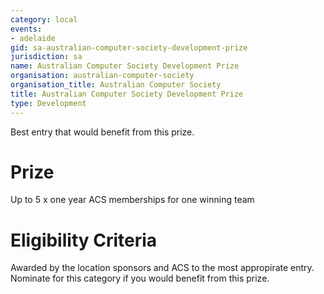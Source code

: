 ```yaml
---
category: local
events:
- adelaide
gid: sa-australian-computer-society-development-prize
jurisdiction: sa
name: Australian Computer Society Development Prize
organisation: australian-computer-society
organisation_title: Australian Computer Society
title: Australian Computer Society Development Prize
type: Development
---
```


Best entry that would benefit from this prize.

# Prize
Up to 5 x one year ACS memberships for one winning team

# Eligibility Criteria
Awarded by the location sponsors and ACS to the most appropirate entry. Nominate for this category if you would benefit from this prize.